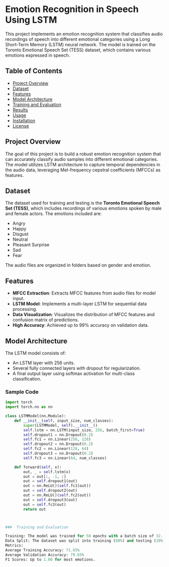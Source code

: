 # Emotion Recognition in Speech Using LSTM

This project implements an emotion recognition system that classifies audio recordings of speech into different emotional categories using a Long Short-Term Memory (LSTM) neural network. The model is trained on the Toronto Emotional Speech Set (TESS) dataset, which contains various emotions expressed in speech.

## Table of Contents

- [Project Overview](#project-overview)
- [Dataset](#dataset)
- [Features](#features)
- [Model Architecture](#model-architecture)
- [Training and Evaluation](#training-and-evaluation)
- [Results](#results)
- [Usage](#usage)
- [Installation](#installation)
- [License](#license)

## Project Overview

The goal of this project is to build a robust emotion recognition system that can accurately classify audio samples into different emotional categories. The model utilizes LSTM architecture to capture temporal dependencies in the audio data, leveraging Mel-frequency cepstral coefficients (MFCCs) as features.

## Dataset

The dataset used for training and testing is the **Toronto Emotional Speech Set (TESS)**, which includes recordings of various emotions spoken by male and female actors. The emotions included are:

- Angry
- Happy
- Disgust
- Neutral
- Pleasant Surprise
- Sad
- Fear

The audio files are organized in folders based on gender and emotion.

## Features

- **MFCC Extraction**: Extracts MFCC features from audio files for model input.
- **LSTM Model**: Implements a multi-layer LSTM for sequential data processing.
- **Data Visualization**: Visualizes the distribution of MFCC features and confusion matrix of predictions.
- **High Accuracy**: Achieved up to 99% accuracy on validation data.

## Model Architecture

The LSTM model consists of:

- An LSTM layer with 256 units.
- Several fully connected layers with dropout for regularization.
- A final output layer using softmax activation for multi-class classification.

### Sample Code

```python
import torch
import torch.nn as nn

class LSTMModel(nn.Module):
    def __init__(self, input_size, num_classes):
        super(LSTMModel, self).__init__()
        self.lstm = nn.LSTM(input_size, 256, batch_first=True)
        self.dropout1 = nn.Dropout(0.2)
        self.fc1 = nn.Linear(256, 128)
        self.dropout2 = nn.Dropout(0.2)
        self.fc2 = nn.Linear(128, 64)
        self.dropout3 = nn.Dropout(0.2)
        self.fc3 = nn.Linear(64, num_classes)

    def forward(self, x):
        out, _ = self.lstm(x)
        out = out[:, -1, :]
        out = self.dropout1(out)
        out = nn.ReLU()(self.fc1(out))
        out = self.dropout2(out)
        out = nn.ReLU()(self.fc2(out))
        out = self.dropout3(out)
        out = self.fc3(out)
        return out



###  Training and Evaluation

Training: The model was trained for 50 epochs with a batch size of 32.
Data Split: The dataset was split into training (80%) and testing (20%) sets.
Metrics:
Average Training Accuracy: 71.65%
Average Validation Accuracy: 79.65%
F1 Scores: Up to 1.00 for most emotions.
